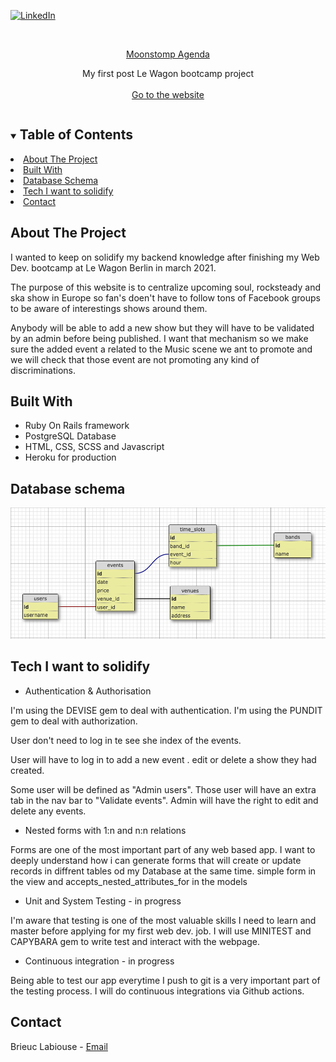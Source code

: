 
[![LinkedIn][linkedin-shield]][linkedin-url]



<!-- PROJECT LOGO -->
<br />
<p align="center">
  <a href="https://github.com/BrieucBadasonic/skagenda"> Moonstomp Agenda </a>

  <p align="center">
    My first post Le Wagon bootcamp project
    <br />
    <br />
    <a href="https://moonstomp-agenda.herokuapp.com">Go to the website</a>
  </p>
</p>



<!-- TABLE OF CONTENTS -->
<details open="open">
  <summary><h2 style="display: inline-block">Table of Contents</h2></summary>
    <li><a href="#about-the-project">About The Project</a></li>
    <li><a href="#built-with">Built With</a></li>
    <li><a href="#Database-schema">Database Schema</a></li>
    <li><a href="#Tech-I-want_to_solidify">Tech I want to solidify</a></li>
    <li><a href="#Contact">Contact</a></li>
</details>



<!-- ABOUT THE PROJECT -->
## About The Project

I wanted to keep on solidify my backend knowledge after finishing my Web Dev. bootcamp at Le Wagon Berlin in march 2021.

The purpose of this website is to centralize upcoming soul, rocksteady and ska show in Europe so fan's doen't have to follow tons
of Facebook groups to be aware of interestings shows around them.

Anybody will be able to add a new show but they will have to be validated by an admin before being published.
I want that mechanism so we make sure the added event a related to the Music scene we ant to promote and we will check
that those event are not promoting any kind of discriminations.


## Built With

* Ruby On Rails framework
* PostgreSQL Database
* HTML, CSS, SCSS and Javascript
* Heroku for production


## Database schema

<img src="./app/assets/images/db_schema.png" alt="DB schema">


## Tech I want to solidify

* Authentication & Authorisation

I'm using the DEVISE gem to deal with authentication.
I'm using the PUNDIT gem to deal with authorization.

User don't need to log in te see she index of the events.

User will have to log in to add a new event .
                            edit or delete a show they had created.

Some user will be defined as "Admin users".
Those user will have an extra tab in the nav bar to "Validate events".
Admin will have the right to edit and delete any events.

* Nested forms with 1:n and n:n relations

Forms are one of the most important part of any web based app.
I want to deeply understand how i can generate forms that will create or update records in
diffrent tables od my Database at the same time.
simple form in the view and accepts_nested_attributes_for in the models


* Unit and System Testing - in progress

I'm aware that testing is one of the most valuable skills I need to learn and master before
applying for my first web dev. job.
I will use MINITEST and CAPYBARA gem to write test and interact with the webpage.


* Continuous integration - in progress

Being able to test our app everytime I push to git is a very important part of the testing process.
I will do continuous integrations via Github actions.



## Contact

Brieuc Labiouse - [Email](brieuclabiouse@gmail.com)



<!-- MARKDOWN LINKS & IMAGES -->

[linkedin-shield]: https://img.shields.io/badge/-LinkedIn-black.svg?style=for-the-badge&logo=linkedin&colorB=555
[linkedin-url]: https://www.linkedin.com/in/brieuc-labiouse/
